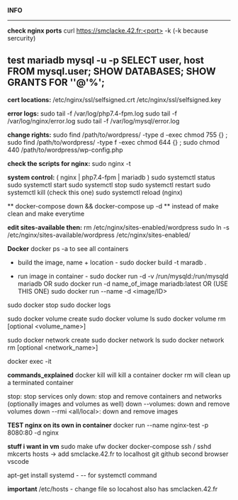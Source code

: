 
**INFO**

-----------------------------------------------------------------
**check nginx ports**
curl https://smclacke.42.fr:<port> -k (-k because sercurity)

**test mariadb**
mysql -u <user> -p
SELECT user, host FROM mysql.user;
SHOW DATABASES;
SHOW GRANTS FOR '<user>'@'%';
-----------------------------------------------------------------


**cert locations:**
/etc/nginx/ssl/selfsigned.crt
/etc/nginx/ssl/selfsigned.key

**error logs:**
sudo tail -f /var/log/php7.4-fpm.log
sudo tail -f /var/log/nginx/error.log
sudo tail -f /var/log/mysql/error.log

**change rights:**
sudo find /path/to/wordpress/ -type d -exec chmod 755 {} \;
sudo find /path/to/wordpress/ -type f -exec chmod 644 {} \;
sudo chmod 440 /path/to/wordpress/wp-config.php

**check the scripts for nginx:**
sudo nginx -t

**system control:**
( nginx | php7.4-fpm | mariadb )
sudo systemctl status
sudo systemctl start
sudo systemctl stop 
sudo systemctl restart
sudo systemctl kill (check this one)
sudo systemctl reload (nginx)

** docker-compose down && docker-compose up -d **
instead of make clean and make everytime

**edit sites-available then:**
rm /etc/nginx/sites-enabled/wordpress
sudo ln -s /etc/nginx/sites-available/wordpress /etc/nginx/sites-enabled/

**Docker**
docker ps -a to see all containers

- build the image, name + location -
sudo docker build -t maradb .

- run image in container -
sudo docker run -d -v /run/mysqld:/run/mysqld mariadb
OR 
sudo docker run -d name_of_image mariadb:latest
OR (USE THIS ONE)
sudo docker run --name <name> -d <image/ID>

sudo docker stop <container>
sudo docker logs <container>

sudo docker volume create <volume name>
sudo docker volume ls
sudo docker volume rm [optional <volume_name>]

sudo docker network create <network name>
sudo docker network ls
sudo docker network rm [optional <network_name>]

docker exec -it <image> <bash>

**commands_explained**
docker kill will kill a container
docker rm will clean up a terminated container

stop: stop services only
down: stop and remove containers and networks (optionally images and volumes as well)
down --volumes: down and remove volumes
down --rmi <all/local>: down and remove images


**TEST nginx on its own in container**
docker run --name nginx-test -p 8080:80 -d nginx

**stuff i want in vm**
sudo
make 
ufw 
docker 
docker-compose 
ssh / sshd 
mkcerts 
hosts -> add smclacke.42.fr to localhost 
git 
github 
second browser 
vscode 

apt-get install systemd -
 -- for systemctl command

**important**
/etc/hosts - change file so locahost also has smclacken.42.fr


